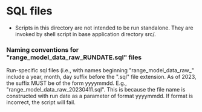 # SQL files
* Scripts in this directory are not intended to be run standalone. They are invoked by shell script in base application directory src/.

### Naming conventions for "range\_model\_data\_raw\_RUNDATE.sql" files

Run-specific sql files (i.e., with names beginning "range\_model\_data\_raw\_" include a year, month, day suffix before the ".sql" file extension. As of 2023, the suffix MUST be of the form yyyymmdd. E.g., "range\_model\_data\_raw\_20230411.sql". This is because the file name is constructed with run date as a parameter of format yyyymmdd. If format is incorrect, the script will fail.
